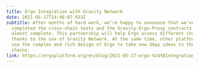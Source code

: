 ```yaml
---
title: Ergo Integration with Gravity Network
date: 2021-05-17T14:46:07.033Z
subtitle: After months of hard work, we’re happy to announce that we’ve
  completed the cross-chain tests and the Gravity-Ergo-Proxy contracts are
  almost complete. This partnership will help Ergo access different chains
  thanks to the use of Gravity Network. At the same time, other platforms will
  use the complex and rich design of Ergo to take new dApp ideas to their
  chains.
link: https://ergoplatform.org/en/blog/2021-05-17-ergo-%C4%B1ntegration-with-gravity-network/
---
```

